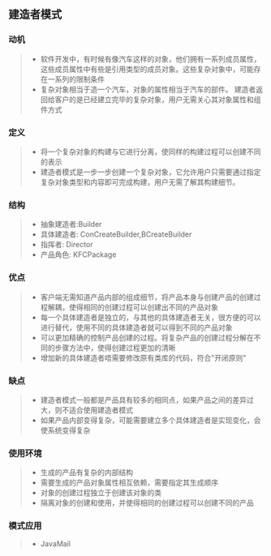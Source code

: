 ## 建造者模式
### 动机
> * 软件开发中，有时候有像汽车这样的对象，他们拥有一系列成员属性，这些成员属性中有些是引用类型的成员对象。这些复杂对象中，可能存在一系列的限制条件
> * 复杂对象相当于造一个汽车，对象的属性相当于汽车的部件。 建造者返回给客户的是已经建立完毕的复杂对象，用户无需关心其对象属性和组件方式
### 定义
> * 将一个复杂对象的构建与它进行分离，使同样的构建过程可以创建不同的表示
> * 建造者模式是一步一步创建一个复杂对象，它允许用户只需要通过指定复杂对象类型和内容即可完成构建，用户无需了解其构建细节。
### 结构
> * 抽象建造者:Builder
> * 具体建造者: ConCreateBuilder,BCreateBuilder
> * 指挥者: Director
> * 产品角色: KFCPackage
### 优点
> * 客户端无需知道产品内部的组成细节，将产品本身与创建产品的创建过程解耦，使得相同的创建过程可以创建出不同的产品对象
> * 每一个具体建造者是独立的，与其他的具体建造者无关，很方便的可以进行替代，使用不同的具体建造者就可以得到不同的产品对象
> * 可以更加精确的控制产品创建的过程。将复杂产品的创建过程分解在不同的步骤方法中，使得创建过程更加的清晰
> * 增加新的具体建造者唔需要修改原有类库的代码，符合"开闭原则"
### 缺点
> * 建造者模式一般都是产品具有较多的相同点，如果产品之间的差异过大，则不适合使用建造者模式
> * 如果产品内部变得复杂，可能需要建立多个具体建造者是实现变化，会使系统变得复杂
### 使用环境
> * 生成的产品有复杂的内部结构
> * 需要生成的产品对象属性相互依赖，需要指定其生成顺序
> * 对象的创建过程独立于创建该对象的类
> * 隔离对象的创建和使用，并使得相同的创建过程可以创建不同的产品
### 模式应用
> * JavaMail
